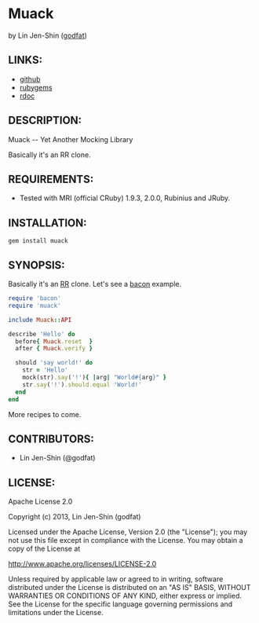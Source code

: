 # Muack

by Lin Jen-Shin ([godfat](http://godfat.org))

## LINKS:

* [github](https://github.com/godfat/muack)
* [rubygems](https://rubygems.org/gems/muack)
* [rdoc](http://rdoc.info/github/godfat/muack)

## DESCRIPTION:

Muack -- Yet Another Mocking Library

Basically it's an RR clone.

## REQUIREMENTS:

* Tested with MRI (official CRuby) 1.9.3, 2.0.0, Rubinius and JRuby.

## INSTALLATION:

    gem install muack

## SYNOPSIS:

Basically it's an [RR](https://github.com/rr/rr) clone. Let's see a
[bacon](https://github.com/chneukirchen/bacon) example.

``` ruby
require 'bacon'
require 'muack'

include Muack::API

describe 'Hello' do
  before{ Muack.reset  }
  after { Muack.verify }

  should 'say world!' do
    str = 'Hello'
    mock(str).say('!'){ |arg| "World#{arg}" }
    str.say('!').should.equal 'World!'
  end
end
```

More recipes to come.

## CONTRIBUTORS:

* Lin Jen-Shin (@godfat)

## LICENSE:

Apache License 2.0

Copyright (c) 2013, Lin Jen-Shin (godfat)

Licensed under the Apache License, Version 2.0 (the "License");
you may not use this file except in compliance with the License.
You may obtain a copy of the License at

<http://www.apache.org/licenses/LICENSE-2.0>

Unless required by applicable law or agreed to in writing, software
distributed under the License is distributed on an "AS IS" BASIS,
WITHOUT WARRANTIES OR CONDITIONS OF ANY KIND, either express or implied.
See the License for the specific language governing permissions and
limitations under the License.
